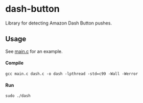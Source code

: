 # dash-button
Library for detecting Amazon Dash Button pushes.

## Usage
See [main.c](main.c) for an example.

#### Compile
```gcc main.c dash.c -o dash -lpthread -std=c99 -Wall -Werror```

#### Run
```sudo ./dash```
